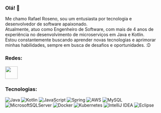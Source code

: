 ### Olá! 👋
Me chamo Rafael Roseno, sou um entusiasta por tecnologia e desenvolvedor de software apaixonado.  
Atualmente, atuo como Engenheiro de Software, com mais de 4 anos de experiência no desenvolvimento de microserviços em Java e Kotlin.  
Estou constantemente buscando aprender novas tecnologias e aprimorar minhas habilidades, sempre em busca de desafios e oportunidades. :D


<h3 align="left">Redes:</h3>
<a href="https://www.linkedin.com/in/rafaelroseno/"  target="_blank" rel="noreferrer"><img width="40px" src="https://cdn.jsdelivr.net/gh/devicons/devicon@latest/icons/linkedin/linkedin-original.svg" /></a>
          

### Tecnologias:
![Java](https://img.shields.io/badge/java-%23ED8B00.svg?style=for-the-badge&logo=coffeescript&logoColor=white)
![Kotlin](https://img.shields.io/badge/kotlin-%237F52FF.svg?style=for-the-badge&logo=kotlin&logoColor=white)
![JavaScript](https://img.shields.io/badge/javascript-%23323330.svg?style=for-the-badge&logo=javascript&logoColor=%23F7DF1E)
![Spring](https://img.shields.io/badge/spring-%236DB33F.svg?style=for-the-badge&logo=spring&logoColor=white)
![AWS](https://img.shields.io/badge/AWS-%23FF9900.svg?style=for-the-badge&logo=amazon-aws&logoColor=white)
![MySQL](https://img.shields.io/badge/mysql-%2300f.svg?style=for-the-badge&logo=mysql&logoColor=white)
![MicrosoftSQLServer](https://img.shields.io/badge/Microsoft%20SQL%20Server-CC2927?style=for-the-badge&logo=microsoft%20sql%20server&logoColor=white)
![Docker](https://img.shields.io/badge/docker-%230db7ed.svg?style=for-the-badge&logo=docker&logoColor=white)
![Kubernetes](https://img.shields.io/badge/kubernetes-%23326ce5.svg?style=for-the-badge&logo=kubernetes&logoColor=white)
![IntelliJ IDEA](https://img.shields.io/badge/IntelliJIDEA-000000.svg?style=for-the-badge&logo=intellij-idea&logoColor=white)
![Eclipse](https://img.shields.io/badge/Eclipse-FE7A16.svg?style=for-the-badge&logo=Eclipse&logoColor=white)

<!--
LOGOS:
https://devicon.dev/

https://simpleicons.org/


**RafaelRoseno/RafaelRoseno** is a ✨ _special_ ✨ repository because its `README.md` (this file) appears on your GitHub profile.

Here are some ideas to get you started:

- 🔭 I’m currently working on ...
- 🌱 I’m currently learning ...
- 👯 I’m looking to collaborate on ...
- 🤔 I’m looking for help with ...
- 💬 Ask me about ...
- 📫 How to reach me: ...
- 😄 Pronouns: ...
- ⚡ Fun fact: ...
-->
